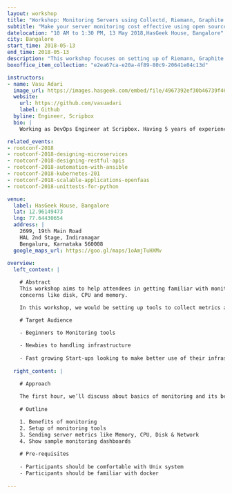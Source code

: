 ```yaml
---
layout: workshop
title: "Workshop: Monitoring Servers using Collectd, Riemann, Graphite and Grafana"
subtitle: "Make your server monitoring cost effective using open source tools."
datelocation: "10 AM to 1:30 PM, 13 May 2018,HasGeek House, Bangalore"
city: Bangalore
start_time: 2018-05-13
end_time: 2018-05-13
description: "This workshop focuses on setting up of Riemann, Graphite and Grafana on Docker and then using collectd to send metrics to Riemann from a server."
boxoffice_item_collection: "e2ea67ca-e20a-4f89-80c9-20641e04c13d"

instructors:
- name: Vasu Adari
  image_url: https://images.hasgeek.com/embed/file/4967392ef30b46739f465430197a0ec6
  website:
    url: https://github.com/vasuadari
    label: Github
  byline: Engineer, Scripbox
  bio: |
    Working as DevOps Engineer at Scripbox. Having 5 years of experience in Ruby on Rails. Currently working on Elixir and Phoenix.

related_events:
- rootconf-2018
- rootconf-2018-designing-microservices
- rootconf-2018-designing-restful-apis
- rootconf-2018-automation-with-ansible
- rootconf-2018-kubernetes-201
- rootconf-2018-scalable-applications-openfaas
- rootconf-2018-unittests-for-python

venue:
  label: HasGeek House, Bangalore
  lat: 12.96149473
  lng: 77.64430654
  address: |
    2699, 19th Main Road
    HAL 2nd Stage, Indiranagar
    Bengaluru, Karnataka 560008
  google_maps_url: https://goo.gl/maps/1oAmjTuHXMv
  
overview:
  left_content: |

    # Abstract
    This workshop aims to help attendees in getting familiar with monitoring tools so that the focus can be extended to measuring application performance and business outcomes rather than just stock 
    concerns like disk, CPU and memory.

    In this workshop, we would be setting up tools to collect metrics and visualizing them, using dashboards. While making use of annotation and alerts, we will learn to detect, diagnose and resolve faults.

    # Target Audience

    - Beginners to Monitoring tools
    
    - Newbies to handling infrastructure
    
    - Fast growing Start-ups looking to make better use of their infrastructure
    
  right_content: |

    # Approach
    
    The first hour, we’ll discuss about basics of monitoring and its benefits. Then we will get our hands dirty with setting up monitoring tools.
    
    # Outline

    1. Benefits of monitoring 
    2. Setup of monitoring tools 
    3. Sending server metrics like Memory, CPU, Disk & Network
    4. Show sample monitoring dashboards
    
    # Pre-requisites
    
    - Participants should be comfortable with Unix system
    - Participants should be familiar with docker
      
---
```

